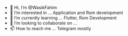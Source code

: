 - 👋 Hi, I’m @WasikFahim
- 👀 I’m interested in ... Application and Rom development
- 🌱 I’m currently learning ... Flutter, Rom Development
- 💞️ I’m looking to collaborate on ...
- 📫 How to reach me ... Telegram mostly

<!---
WasikFahim/WasikFahim is a ✨ special ✨ repository because its `README.md` (this file) appears on your GitHub profile.
You can click the Preview link to take a look at your changes.
--->

